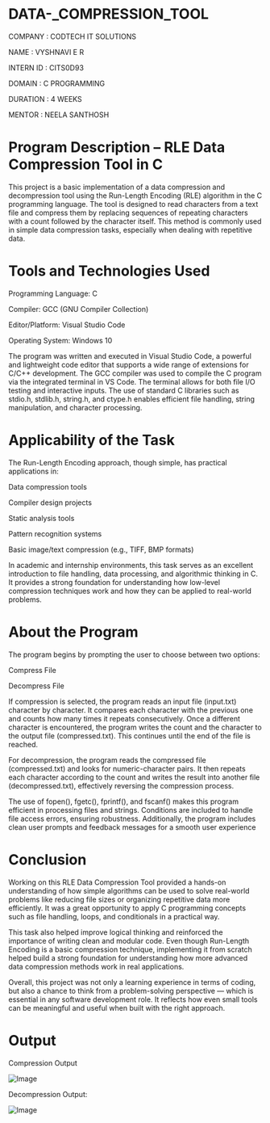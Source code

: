 # DATA-_COMPRESSION_TOOL

COMPANY : CODTECH IT SOLUTIONS

NAME : VYSHNAVI E R

INTERN ID : CITS0D93

DOMAIN : C PROGRAMMING

DURATION : 4 WEEKS

MENTOR : NEELA SANTHOSH

# Program Description – RLE Data Compression Tool in C

This project is a basic implementation of a data compression and decompression tool using the Run-Length Encoding (RLE) algorithm in the C programming language. The tool is designed to read characters from a text file and compress them by replacing sequences of repeating characters with a count followed by the character itself. This method is commonly used in simple data compression tasks, especially when dealing with repetitive data.

# Tools and Technologies Used

Programming Language: C

Compiler: GCC (GNU Compiler Collection)

Editor/Platform: Visual Studio Code

Operating System: Windows 10

The program was written and executed in Visual Studio Code, a powerful and lightweight code editor that supports a wide range of extensions for C/C++ development. The GCC compiler was used to compile the C program via the integrated terminal in VS Code. The terminal allows for both file I/O testing and interactive inputs. The use of standard C libraries such as stdio.h, stdlib.h, string.h, and ctype.h enables efficient file handling, string manipulation, and character processing.

# Applicability of the Task

The Run-Length Encoding approach, though simple, has practical applications in:

Data compression tools

Compiler design projects

Static analysis tools

Pattern recognition systems

Basic image/text compression (e.g., TIFF, BMP formats)

In academic and internship environments, this task serves as an excellent introduction to file handling, data processing, and algorithmic thinking in C. It provides a strong foundation for understanding how low-level compression techniques work and how they can be applied to real-world problems.

# About the Program

The program begins by prompting the user to choose between two options:

Compress File

Decompress File

If compression is selected, the program reads an input file (input.txt) character by character. It compares each character with the previous one and counts how many times it repeats consecutively. Once a different character is encountered, the program writes the count and the character to the output file (compressed.txt). This continues until the end of the file is reached.

For decompression, the program reads the compressed file (compressed.txt) and looks for numeric-character pairs. It then repeats each character according to the count and writes the result into another file (decompressed.txt), effectively reversing the compression process.

The use of fopen(), fgetc(), fprintf(), and fscanf() makes this program efficient in processing files and strings. Conditions are included to handle file access errors, ensuring robustness. Additionally, the program includes clean user prompts and feedback messages for a smooth user experience

# Conclusion

Working on this RLE Data Compression Tool provided a hands-on understanding of how simple algorithms can be used to solve real-world problems like reducing file sizes or organizing repetitive data more efficiently. It was a great opportunity to apply C programming concepts such as file handling, loops, and conditionals in a practical way.

This task also helped improve logical thinking and reinforced the importance of writing clean and modular code. Even though Run-Length Encoding is a basic compression technique, implementing it from scratch helped build a strong foundation for understanding how more advanced data compression methods work in real applications.

Overall, this project was not only a learning experience in terms of coding, but also a chance to think from a problem-solving perspective — which is essential in any software development role. It reflects how even small tools can be meaningful and useful when built with the right approach.

# Output

Compression Output

![Image](https://github.com/user-attachments/assets/f29fe4c2-8c02-4fe2-bcae-2abe7b43a271)

Decompression Output:

![Image](https://github.com/user-attachments/assets/55f0fa46-df8c-4c14-88b0-92bb2e0e95a8)
